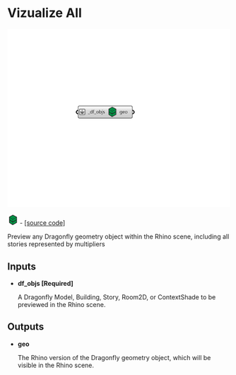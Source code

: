 # Vizualize All

![](../../.gitbook/assets/Vizualize_All.png)

![](../../.gitbook/assets/Vizualize_All%20%281%29.png) - [\[source code\]](https://github.com/ladybug-tools/dragonfly-grasshopper/blob/master/dragonfly_grasshopper/src//DF%20Vizualize%20All.py)

Preview any Dragonfly geometry object within the Rhino scene, including all stories represented by multipliers

## Inputs

* **df\_objs \[Required\]**

  A Dragonfly Model, Building, Story, Room2D, or ContextShade to be previewed in the Rhino scene. 

## Outputs

* **geo**

  The Rhino version of the Dragonfly geometry object, which will be visible in the Rhino scene. 

